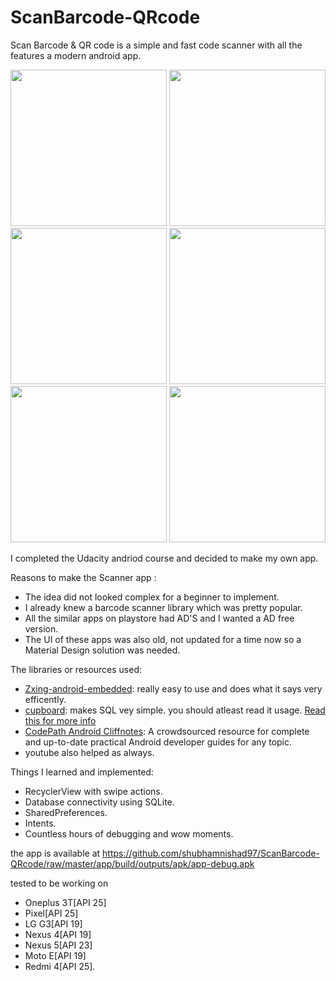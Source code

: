 # ScanBarcode-QRcode
Scan Barcode &amp; QR code is a simple and fast code scanner with all the features a modern android app.

<img src="screenshots/PhoneScreenshot1.jpg" width="250">  <img src="screenshots/PhoneScreenshot2.jpg" width="250">  <img src="screenshots/PhoneScreenshot3.jpg" width="250">  <img src="screenshots/PhoneScreenshot4.jpg" width="250">  <img src="screenshots/PhoneScreenshot5.jpg" width="250">  <img src="screenshots/PhoneScreenshot6.jpg" width="250">


I completed the Udacity andriod course and decided to make my own app.

Reasons to make the Scanner app :
* The idea did not looked complex for a beginner to implement.
* I already knew a barcode scanner library which was pretty popular.
* All the similar apps on playstore had AD'S and I wanted a AD free version.
* The UI of these apps was also old, not updated for a time now so a Material Design solution was needed.


The libraries or resources used:
* [Zxing-android-embedded](https://github.com/journeyapps/zxing-android-embedded): really easy to use and does what it says very efficently.
* [cupboard](https://bitbucket.org/littlerobots/cupboard): makes SQL vey simple. you should atleast read it usage. [Read this for more info](http://guides.codepath.com/android/Easier-SQL-with-Cupboard)
* [CodePath Android Cliffnotes](http://guides.codepath.com/android): A crowdsourced resource for complete and up-to-date practical Android developer guides for any topic.
* youtube also helped as always.


Things I learned and implemented:
* RecyclerView with swipe actions.
* Database connectivity using SQLite.
* SharedPreferences.
* Intents.
* Countless hours of debugging and wow moments.


the app is available at https://github.com/shubhamnishad97/ScanBarcode-QRcode/raw/master/app/build/outputs/apk/app-debug.apk

tested to be working on 
* Oneplus 3T[API 25]
* Pixel[API 25]
* LG G3[API 19]
* Nexus 4[API 19]
* Nexus 5[API 23]
* Moto E[API 19]
* Redmi 4[API 25].
 
